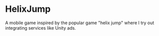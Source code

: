 # HelixJump
 A mobile game inspired by the popular game "helix jump" where I try out integrating services like Unity ads.
